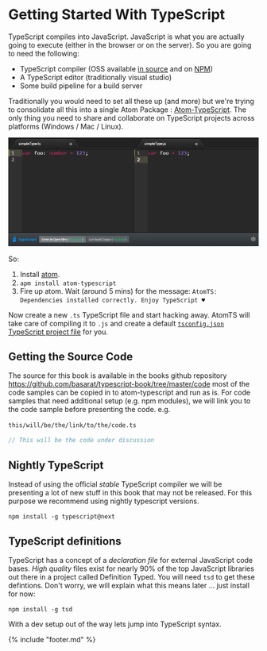 # Getting Started With TypeScript

TypeScript compiles into JavaScript. JavaScript is what you are actually going to execute (either in the browser or on the server). So you are going to need the following:

* TypeScript compiler (OSS available [in source](https://github.com/Microsoft/TypeScript/) and on [NPM](https://www.npmjs.com/package/typescript))
* A TypeScript editor (traditionally visual studio)
* Some build pipeline for a build server

Traditionally you would need to set all these up (and more) but we're trying to consolidate all this into a single Atom Package : [Atom-TypeScript](https://atom.io/packages/atom-typescript). The only thing you need to share and collaborate on TypeScript projects across platforms (Windows / Mac / Linux).

![](../images/atomts.png)

So:
1. Install [atom](https://atom.io/).
1. `apm install atom-typescript`
1. Fire up atom. Wait (around 5 mins) for the message: `AtomTS: Dependencies installed correctly. Enjoy TypeScript ♥`

Now create a new `.ts` TypeScript file and start hacking away. AtomTS will take care of compiling it to `.js` and create a default [`tsconfig.json` TypeScript project file](https://github.com/TypeStrong/atom-typescript/blob/master/docs/tsconfig.md) for you.

## Getting the Source Code
The source for this book is available in the books github repository https://github.com/basarat/typescript-book/tree/master/code most of the code samples can be copied in to atom-typescript and run as is. For code samples that need additional setup (e.g. npm modules), we will link you to the code sample before presenting the code. e.g.

`this/will/be/the/link/to/the/code.ts`
```ts
// This will be the code under discussion
```

## Nightly TypeScript
Instead of using the official *stable* TypeScript compiler we will be presenting a lot of new stuff in this book that may not be released. For this purpose we recommend using nightly typescript versions.

```
npm install -g typescript@next
```

## TypeScript definitions
TypeScript has a concept of a *declaration file* for external JavaScript code bases. *High quality* files exist for nearly 90% of the top JavaScript libraries out there in a project called Definition Typed. You will need `tsd` to get these defintions. Don't worry, we will explain what this means later ... just install for now: 

```
npm install -g tsd
```

With a dev setup out of the way lets jump into TypeScript syntax.

{% include "footer.md" %}
